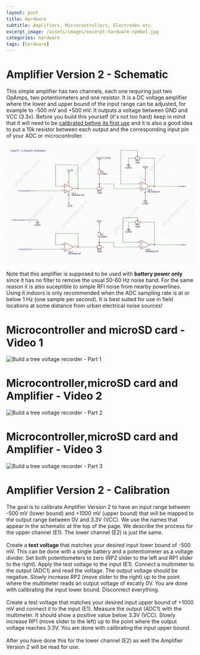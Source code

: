 ```yaml
---
layout: post
title: Hardware
subtitle: Amplifiers, Microcontrollers, Electrodes etc.
excerpt_image: /assets/images/excerpt-hardware-symbol.jpg
categories: hardware
tags: [hardware]
---
```


# Amplifier Version 2 - Schematic
This simple amplifier has two channels, each one requiring just two OpAmps, two potentiometers and one resistor. It is a DC voltage amplifier where the lower and upper bound of the input range can be adjusted, for example to -500 mV and +500 mV. It outputs a voltage between GND and VCC (3.3v). Before you build this yourself (it's not too hard) keep in mind that it will need to be [calibrated before its first use](//2023-03-01-hardware.md#amplifier-version-2---calibration) and it is also a good idea to put a 10k resistor between each output and the corresponding input pin of your ADC or microcontroller.

![](/assets/images/AmpV2-Schematic-Used-in-2022-2023-2024-Watermarked.jpg)

Note that this amplifier is supposed to be used with **battery power only** since it has no filter to remove the usual 50-60 Hz noise band. For the same reason it is also suceptible to simple RFI noise from nearby powerlines. Using it indoors is only recommended when the ADC sampling rate is at or below 1 Hz (one sample per second). It is best suited for use in field locations at some distance from urban electrical noise sources! 

# Microcontroller and microSD card - Video 1
![Build a tree voltage recorder - Part 1](//youtu.be/Cl2CVbAjqY4)


#  Microcontroller,microSD card and Amplifier - Video 2
![Build a tree voltage recorder - Part 2](//youtu.be/--fo21yq_ik)


# Microcontroller,microSD card and Amplifier - Video 3
![Build a tree voltage recorder - Part 3](//youtu.be/d0800QyAbI4)

# Amplifier Version 2 - Calibration
The goal is to calibrate Amplifier Version 2 to have an input range between -500 mV (lower bound) and +1000 mV (upper bound) that will be mapped to the output range between 0V and 3.3V (VCC). We use the names that appear in the schematic at the top of the page. We describe the process for the upper channel (E1). The lower channel (E2) is just the same. 
<br><br>
Create a **test voltage** that matches your desired input lower bound of -500 mV. This can be done with a single battery and a potentiometer as a voltage divider. Set both potentiometers to zero (RP2 slider to the left and RP1 slider to the right). Apply the test voltage to the input (E1). Connect a multimeter to the output (ADC1) and read the voltage. The output voltage should be negative. Slowly increase RP2 (move slider to the right) up to the point where the multimeter reads an output voltage of excatly 0V. You are done with calibrating the input lower bound. Disconnect everything.
<br><br>
Create a test voltage that matches your desired input upper bound of +1000 mV and connect it to the input (E1). Measure the output (ADC1) with the multimeter. It should show a positive value below 3.3V (VCC). Slowly increase RP1 (move slider to the left) up to the point where the output voltage reaches 3.3V. You are done with calibrating the input upper bound.
<br><br>
After you have done this for the lower channel (E2) as well the Amplifier Version 2 will be read for use.

